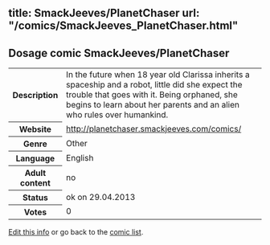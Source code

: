 title: SmackJeeves/PlanetChaser
url: "/comics/SmackJeeves_PlanetChaser.html"
---
Dosage comic SmackJeeves/PlanetChaser
-----------------------------------------

<p id="msg"></p>
<script type="text/javascript">
if (window.location.search === '?edit_info_mail=sent_ok') {
  var elem = document.getElementById("msg");
  elem.innerHTML = 'Edited information sucessfully sent for review, which is usually done daily. Thanks!';
  elem.className = 'ok';
}
</script>
<table class="comicinfo">
<tr>
<th>Description</th><td>In the future when 18 year old Clarissa inherits a spaceship and a robot, little did she expect the trouble that goes with it. Being orphaned, she begins to learn about her parents and an alien who rules over humankind.</td>
</tr>
<tr>
<th>Website</th><td><a href="http://planetchaser.smackjeeves.com/comics/">http://planetchaser.smackjeeves.com/comics/</a></td>
</tr>
<tr>
<th>Genre</th><td>Other</td>
</tr>
<tr>
<th>Language</th><td>English</td>
</tr>
<tr>
<th>Adult content</th><td>no</td>
</tr>
<tr>
<th>Status</th><td>ok on 29.04.2013</td>
</tr>
<tr>
<th>Votes</th><td>0</td>
</tr>
</table>

[Edit this info](SmackJeeves_PlanetChaser_edit.html) or go back to the [comic list](../comic-index.html).
